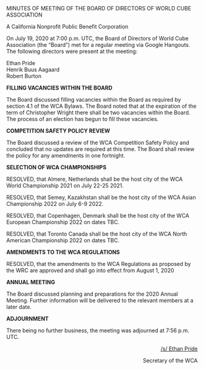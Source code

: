 <div class="text-center">
MINUTES OF MEETING OF THE BOARD OF DIRECTORS OF WORLD CUBE ASSOCIATION

A California Nonprofit Public Benefit Corporation
</div>

On July 19, 2020 at 7:00 p.m. UTC, the Board of Directors of World Cube Association (the “Board”) met for a regular meeting via Google Hangouts. The following directors were present at the meeting:

<div class="text-center">
Ethan Pride <br>
Henrik Buus Aagaard <br>
Robert Burton <br>
</div>


<b class="text-center">FILLING VACANCIES WITHIN THE BOARD</b>

The Board discussed filling vacancies within the Board as required by section 4.1 of the WCA Bylaws. The Board noted that at the expiration of the term of Christopher Wright there shall be two vacancies within the Board. The process of an election has begun to fill these vacancies.

<b class="text-center">COMPETITION SAFETY POLICY REVIEW</b>

The Board discussed a review of the WCA Competition Safety Policy and concluded that no updates are required at this time. The Board shall review the policy for any amendments in one fortnight.

<b class="text-center">SELECTION OF WCA CHAMPIONSHIPS</b>

RESOLVED, that Almere, Netherlands shall be the host city of the WCA World Championship 2021 on July 22-25 2021.

RESOLVED, that Semey, Kazakhstan shall be the host city of the WCA Asian Championship 2022 on July 6-9 2022.

RESOLVED, that Copenhagen, Denmark shall be the host city of the WCA European Championship 2022 on dates TBC.

RESOLVED, that Toronto Canada shall be the host city of the WCA North American Championship 2022 on dates TBC.

<b class="text-center">AMENDMENTS TO THE WCA REGULATIONS </b>

RESOLVED, that the amendments to the WCA Regulations as proposed by the WRC are approved and shall go into effect from August 1, 2020

<b class="text-center">ANNUAL MEETING</b>

The Board discussed planning and preparations for the 2020 Annual Meeting. Further information will be delivered to the relevant members at a later date.

<b class="text-center">ADJOURNMENT</b>

There being no further business, the meeting was adjourned at 7:56 p.m. UTC.

<div style="text-align: right;">
<span style="text-decoration: underline;">/s/ Ethan Pride</span>

Secretary of the WCA
</div>
